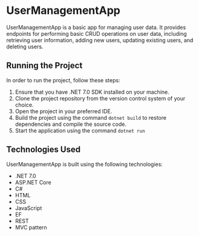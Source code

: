 # UserManagementApp

UserManagementApp is a basic app for managing user data. It provides endpoints for performing basic CRUD operations on user data, including retrieving user information, adding new users, updating existing users, and deleting users.

## Running the Project

In order to run the project, follow these steps:

1. Ensure that you have .NET 7.0 SDK installed on your machine.
2. Clone the project repository from the version control system of your choice.
3. Open the project in your preferred IDE.
4. Build the project using the command `dotnet build` to restore dependencies and compile the source code.
5. Start the application using the command `dotnet run`

## Technologies Used

UserManagementApp is built using the following technologies:

- .NET 7.0
- ASP.NET Core
- C#
- HTML 
- CSS 
- JavaScript
- EF
- REST
- MVC pattern
